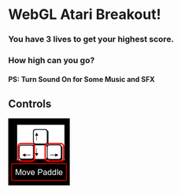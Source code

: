 # WebGL Atari Breakout! 


### You have 3 lives to get your highest score.
### How high can you go?

#### PS: Turn Sound On for Some Music and SFX

## Controls
![image](/04/controls.png)